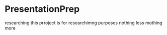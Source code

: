# PresentationPrep
researching
this prroject is for researchimng purposes nothing less mothing more

